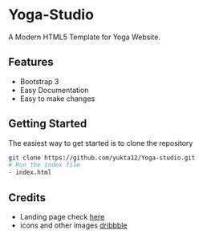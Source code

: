 # Yoga-Studio

A Modern HTML5 Template for Yoga Website.

## Features

- Bootstrap 3
- Easy Documentation
- Easy to make changes

## Getting Started
The easiest way to get started is to clone the repository

```bash
git clone https://github.com/yukta12/Yoga-studio.git
# Run the index file
- index.html 
```

## Credits 
- Landing page check [here](https://www.uplabs.com/posts/yoga-studio-landing-page-free-xd-source-file)
- icons and other images [dribbble](https://dribbble.com/)
